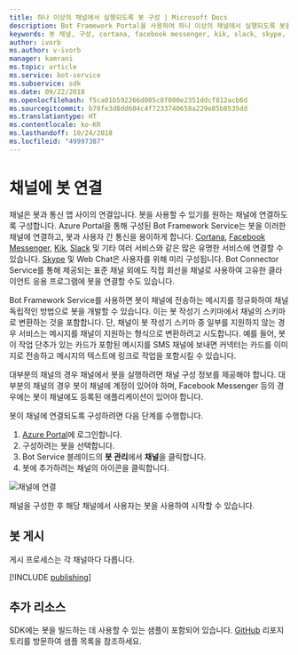 ```yaml
---
title: 하나 이상의 채널에서 실행되도록 봇 구성 | Microsoft Docs
description: Bot Framework Portal을 사용하여 하나 이상의 채널에서 실행되도록 봇을 구성하는 방법에 대해 알아봅니다.
keywords: 봇 채널, 구성, cortana, facebook messenger, kik, slack, skype, azure portal
author: ivorb
ms.author: v-ivorb
manager: kamrani
ms.topic: article
ms.service: bot-service
ms.subservice: sdk
ms.date: 09/22/2018
ms.openlocfilehash: f5ca01b592266d005c8f000e2351ddcf812acb6d
ms.sourcegitcommit: b78fe3d8dd604c4f7233740658a229e85b8535dd
ms.translationtype: HT
ms.contentlocale: ko-KR
ms.lasthandoff: 10/24/2018
ms.locfileid: "49997387"
---
```

# <a name="connect-a-bot-to-channels"></a>채널에 봇 연결

채널은 봇과 통신 앱 사이의 연결입니다. 봇을 사용할 수 있기를 원하는 채널에 연결하도록 구성합니다. Azure Portal을 통해 구성된 Bot Framework Service는 봇을 이러한 채널에 연결하고, 봇과 사용자 간 통신을 용이하게 합니다. [Cortana](bot-service-channel-connect-cortana.md), [Facebook Messenger](bot-service-channel-connect-facebook.md), [Kik](bot-service-channel-connect-kik.md), [Slack](bot-service-channel-connect-slack.md) 및 기타 여러 서비스와 같은 많은 유명한 서비스에 연결할 수 있습니다. [Skype](https://dev.skype.com/bots) 및 Web Chat은 사용자를 위해 미리 구성됩니다. Bot Connector Service를 통해 제공되는 표준 채널 외에도 직접 회선을 채널로 사용하여 고유한 클라이언트 응용 프로그램에 봇을 연결할 수도 있습니다.

Bot Framework Service를 사용하면 봇이 채널에 전송하는 메시지를 정규화하여 채널 독립적인 방법으로 봇을 개발할 수 있습니다. 이는 봇 작성기 스키마에서 채널의 스키마로 변환하는 것을 포함합니다. 단, 채널이 봇 작성기 스키마 중 일부를 지원하지 않는 경우 서비스는 메시지를 채널이 지원하는 형식으로 변환하려고 시도합니다. 예를 들어, 봇이 작업 단추가 있는 카드가 포함된 메시지를 SMS 채널에 보내면 커넥터는 카드를 이미지로 전송하고 메시지의 텍스트에 링크로 작업을 포함시킬 수 있습니다.



대부분의 채널의 경우 채널에서 봇을 실행하려면 채널 구성 정보를 제공해야 합니다. 대부분의 채널의 경우 봇이 채널에 계정이 있어야 하며, Facebook Messenger 등의 경우에는 봇이 채널에도 등록된 애플리케이션이 있어야 합니다.

봇이 채널에 연결되도록 구성하려면 다음 단계를 수행합니다.

1. <a href="https://portal.azure.com" target="_blank">Azure Portal</a>에 로그인합니다.
1. 구성하려는 봇을 선택합니다.
3. Bot Service 블레이드의 **봇 관리**에서 **채널**을 클릭합니다.
4. 봇에 추가하려는 채널의 아이콘을 클릭합니다.

![채널에 연결](./media/channels/connect-to-channels.png)

채널을 구성한 후 해당 채널에서 사용자는 봇을 사용하여 시작할 수 있습니다.

## <a name="publish-a-bot"></a>봇 게시

게시 프로세스는 각 채널마다 다릅니다.

[!INCLUDE [publishing](./includes/snippet-publish-to-channel.md)]

## <a name="additional-resources"></a>추가 리소스
SDK에는 봇을 빌드하는 데 사용할 수 있는 샘플이 포함되어 있습니다. [GitHub](https://github.com/Microsoft/BotBuilder-samples) 리포지토리를 방문하여 샘플 목록을 참조하세요.
